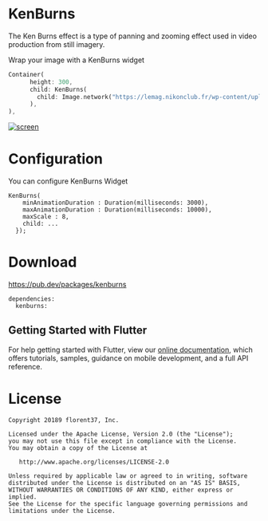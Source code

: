 # KenBurns

The Ken Burns effect is a type of panning and zooming effect used in video production from still imagery.

Wrap your image with a KenBurns widget
```dart
Container(
      height: 300,
      child: KenBurns(
        child: Image.network("https://lemag.nikonclub.fr/wp-content/uploads/2017/07/08.jpg", fit: BoxFit.cover,),
      ),
),
```

[![screen](https://raw.githubusercontent.com/florent37/Flutter-KenBurns/master/medias/kenburns_slow.gif)](https://www.github.com/florent37/Flutter-KenBurns)

# Configuration

You can configure KenBurns Widget

```
KenBurns(
    minAnimationDuration : Duration(milliseconds: 3000),
    maxAnimationDuration : Duration(milliseconds: 10000),
    maxScale : 8,
    child: ...
  });
```

# Download

https://pub.dev/packages/kenburns

```
dependencies:
  kenburns: 
```

## Getting Started with Flutter

For help getting started with Flutter, view our 
[online documentation](https://flutter.dev/docs), which offers tutorials, 
samples, guidance on mobile development, and a full API reference.

# License

    Copyright 20189 florent37, Inc.

    Licensed under the Apache License, Version 2.0 (the "License");
    you may not use this file except in compliance with the License.
    You may obtain a copy of the License at

       http://www.apache.org/licenses/LICENSE-2.0

    Unless required by applicable law or agreed to in writing, software
    distributed under the License is distributed on an "AS IS" BASIS,
    WITHOUT WARRANTIES OR CONDITIONS OF ANY KIND, either express or implied.
    See the License for the specific language governing permissions and
    limitations under the License.
